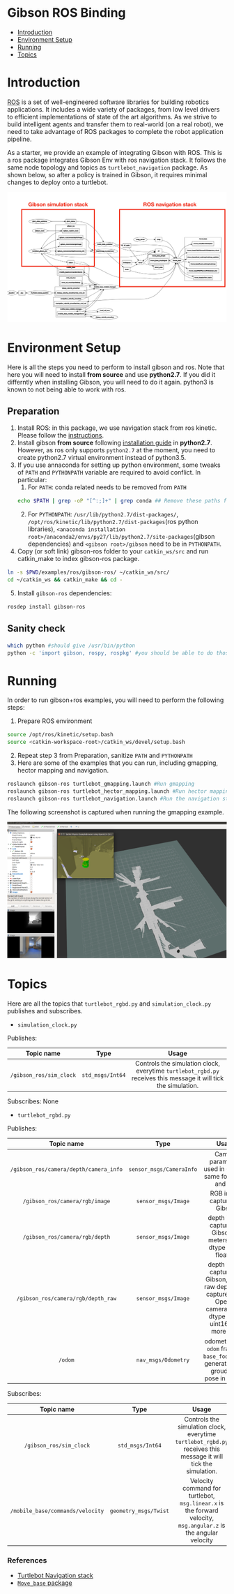 Gibson ROS Binding
============

* [Introduction](#introduction)
* [Environment Setup](#environment-setup)
* [Running](#running)
* [Topics](#topics)

Introduction
============


[ROS](http://www.ros.org) is a set of well-engineered software libraries for building robotics applications. It includes a wide variety of packages, from low level drivers to efficient implementations of state of the art algorithms. As we strive to build intelligent agents and transfer them to real-world (on a real robot), we need to take advantage of ROS packages to complete the robot application pipeline. 


As a starter, we provide an example of integrating Gibson with ROS. This is a ros package integrates Gibson Env with ros navigation stack. It follows the same node topology and topics as `turtlebot_navigation` package. As shown below, so after a policy is trained in Gibson, it requires minimal changes to deploy onto a turtlebot.

![](misc/node_topo.jpg)

Environment Setup
============

Here is all the steps you need to perform to install gibson and ros. Note that here you will need to install __from source__ and use __python2.7__. If you did it differntly when installing Gibson, you will need to do it again. python3 is known to not being able to work with ros.

## Preparation
 
1. Install ROS: in this package, we use navigation stack from ros kinetic. Please follow the [instructions](http://wiki.ros.org/kinetic/Installation/Ubuntu).  
2. Install gibson __from source__ following [installation guide](../../README.md) in __python2.7__. However, as ros only supports `python2.7` at the moment, you need to create python2.7 virtual environment instead of python3.5.
3. If you use annaconda for setting up python environment, some tweaks of `PATH` and `PYTHONPATH` variable are required to avoid conflict. In particular:
	1. For `PATH`: conda related needs to be removed from `PATH`
	```bash
	echo $PATH | grep -oP "[^:;]+" | grep conda	## Remove these paths from $PATH
	```
	2. For `PYTHONPATH`: `/usr/lib/python2.7/dist-packages/`, `/opt/ros/kinetic/lib/python2.7/dist-packages`(ros python libraries), `<anaconda installation root>/anaconda2/envs/py27/lib/python2.7/site-packages`(gibson dependencies) and `<gibson root>/gibson` need to be in `PYTHONPATH`.
4. Copy (or soft link) gibson-ros folder to your `catkin_ws/src` and run catkin_make to index gibson-ros package.
```bash
ln -s $PWD/examples/ros/gibson-ros/ ~/catkin_ws/src/
cd ~/catkin_ws && catkin_make && cd -
```
5. Install `gibson-ros` dependencies:
```bash
rosdep install gibson-ros
```

## Sanity check 

```bash
which python #should give /usr/bin/python 
python -c 'import gibson, rospy, rospkg' #you should be able to do those without errors.
```

Running
===========
In order to run gibson+ros examples, you will need to perform the following steps:

1. Prepare ROS environment
```bash
source /opt/ros/kinetic/setup.bash
source <catkin-workspace-root>/catkin_ws/devel/setup.bash
```
2. Repeat step 3 from Preparation, sanitize `PATH` and `PYTHONPATH`
3. Here are some of the examples that you can run, including gmapping, hector mapping and navigation.
```bash
roslaunch gibson-ros turtlebot_gmapping.launch #Run gmapping
roslaunch gibson-ros turtlebot_hector_mapping.launch #Run hector mapping
roslaunch gibson-ros turtlebot_navigation.launch #Run the navigation stack, we have provided the map
```

The following screenshot is captured when running the gmapping example.

![](misc/slam.png)


Topics
========

Here are all the topics that `turtlebot_rgbd.py` and `simulation_clock.py` publishes and subscribes.

- `simulation_clock.py` 

Publishes:

| Topic name        | Type           | Usage|
|:------------------:|:---------------------------:|:---:|
|`/gibson_ros/sim_clock`|`std_msgs/Int64`|Controls the simulation clock, everytime `turtlebot_rgbd.py` receives this message it will tick the simulation.

Subscribes: None

- `turtlebot_rgbd.py`

Publishes:

| Topic name        | Type           | Usage|
|:------------------:|:---------------------------:|:---:|
|`/gibson_ros/camera/depth/camera_info`|`sensor_msgs/CameraInfo`| Camera parameters used in Gibson, same for depth and rgb|
|`/gibson_ros/camera/rgb/image`|`sensor_msgs/Image`| RGB image captured in Gibson|
|`/gibson_ros/camera/rgb/depth`|`sensor_msgs/Image`| depth image captured in Gibson, in meters, with dtype being float32|
|`/gibson_ros/camera/rgb/depth_raw`|`sensor_msgs/Image`| depth image captured in Gibson, mimic raw depth data captured with OpenNI cameras, with dtype being uint16, see more [here](http://www.ros.org/reps/rep-0118.html)|
|`/odom`|`nav_msgs/Odometry` |odometry from `odom` frame to `base_footprint`, generated with groudtruth pose in Gibson|



Subscribes:


| Topic name        | Type           | Usage|
|:------------------:|:---------------------------:|:---:|
|`/gibson_ros/sim_clock`|`std_msgs/Int64`|Controls the simulation clock, everytime `turtlebot_rgbd.py` receives this message it will tick the simulation.
|`/mobile_base/commands/velocity`|`geometry_msgs/Twist` |Velocity command for turtlebot, `msg.linear.x` is the forward velocity, `msg.angular.z` is the angular velocity|


### References

- [Turtlebot Navigation stack](http://wiki.ros.org/turtlebot_navigation/Tutorials/Setup%20the%20Navigation%20Stack%20for%20TurtleBot)
- [`Move_base` package](http://wiki.ros.org/move_base)